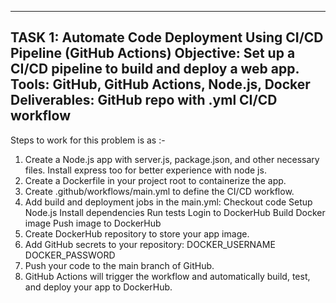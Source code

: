 ------------------------------------------------------------------------------------------------------------------------------------------------------------------------------------------------------------------------
TASK 1: Automate Code Deployment Using CI/CD Pipeline (GitHub Actions)
Objective: Set up a CI/CD pipeline to build and deploy a web app.
Tools: GitHub, GitHub Actions, Node.js, Docker
Deliverables: GitHub repo with .yml CI/CD workflow
------------------------------------------------------------------------------------------------------------------------------------------------------------------------------------------------------------------------

Steps to work for this problem is as :-

1. Create a Node.js app with server.js, package.json, and other necessary files. Install express too for better experience with node js.
2. Create a Dockerfile in your project root to containerize the app.
3. Create .github/workflows/main.yml to define the CI/CD workflow.
4. Add build and deployment jobs in the main.yml:
      Checkout code
      Setup Node.js
      Install dependencies
      Run tests
      Login to DockerHub
      Build Docker image
      Push image to DockerHub
5. Create DockerHub repository to store your app image.
6. Add GitHub secrets to your repository:
      DOCKER_USERNAME
      DOCKER_PASSWORD
7. Push your code to the main branch of GitHub.
8. GitHub Actions will trigger the workflow and automatically build, test, and deploy your app to DockerHub.
